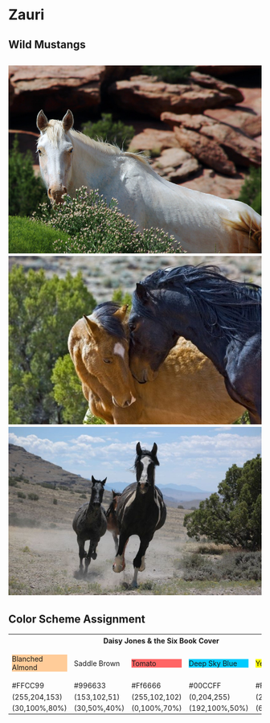# Zauri
<h2> Wild Mustangs <h2>
<img src="mustang-image-one.jpg"
	alt="cremello mustang stallion watching his herd" />
<img src="mustang-image-two.jpg"
	alt="a female and male wild mustang touch noses"/>
<img src="mustang-image-three.jpg"
	alt="three wild mustangs running together"/>
<h2>Color Scheme Assignment</h2>

<table>
	<tr>
		<th colspan="5">Daisy Jones & the Six Book Cover</th>
	</tr>
	<tr>
		<td><p style="background-color:rgb(255,204,153);"> Blanched Almond</p></td>
<td><p style=“background-color:rgb(153,102,51);”>Saddle Brown</p></td>
		<td><p style="background-color:rgb(255,102,102);">Tomato</p></td>
		<td><p style= "background-color:rgb(0,204,255);">Deep Sky Blue</p></td>
		<td><p style= "background-color:rgb(255,255,0);">Yellow</p></td>
	</tr>
	<tr>
		<td>#FFCC99</td>
		<td>#996633</td>
		<td>#Ff6666</td>
		<td>#00CCFF</td>
		<td>#FFFF00</td>
	</tr>
	<tr>
		<td>(255,204,153)</td>
		<td>(153,102,51)</td>
		<td>(255,102,102)</td>
		<td>(0,204,255)</td>
		<td>(255,255,0)</td>
	</tr>
	<tr>
		<td>(30,100%,80%)</td>
		<td>(30,50%,40%)</td>
		<td>(0,100%,70%)</td>
		<td>(192,100%,50%)</td>
		<td>(60,100%,50%)</td>
	</tr>

